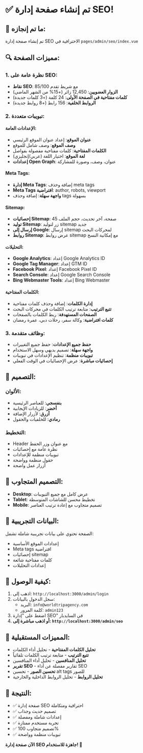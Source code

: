 # ✅ تم إنشاء صفحة إدارة SEO!

## 🎉 ما تم إنجازه:

تم إنشاء صفحة إدارة SEO الاحترافية في `pages/admin/seo/index.vue`

## 🔍 مميزات الصفحة:

### 1. **نظرة عامة على SEO:**
- **نقاط SEO**: 85/100 مع شريط تقدم
- **الزوار العضويين**: 12,450 زائر (+15% من الشهر الماضي)
- **كلمات مفتاحية في الصفحة الأولى**: 24 كلمة (+3 كلمات جديدة)
- **الروابط الخلفية**: 156 رابط (+8 روابط جديدة)

### 2. **تبويبات متعددة:**

#### **الإعدادات العامة:**
- **عنوان الموقع**: إعداد عنوان الموقع الرئيسي
- **وصف الموقع**: وصف شامل للموقع
- **الكلمات المفتاحية**: كلمات مفتاحية مفصولة بفواصل
- **لغة الموقع**: اختيار اللغة (عربي/إنجليزي)
- **إعدادات Open Graph**: عنوان، وصف، وصورة للمشاركة

#### **Meta Tags:**
- **إدارة Meta Tags**: إضافة وحذف meta tags
- **Meta Tags افتراضية**: author, robots, viewport
- **واجهة سهلة**: إضافة وحذف tags بسهولة

#### **Sitemap:**
- **إحصائيات Sitemap**: 45 صفحة، آخر تحديث، حجم الملف
- **توليد Sitemap**: زر لتوليد sitemap جديد
- **إرسال إلى Google**: إرسال sitemap لمحركات البحث
- **روابط Sitemap**: عرض روابط sitemap مع إمكانية النسخ

#### **التحليلات:**
- **Google Analytics**: إعداد Google Analytics ID
- **Google Tag Manager**: إعداد GTM ID
- **Facebook Pixel**: إعداد Facebook Pixel ID
- **Search Console**: إعداد Google Search Console
- **Bing Webmaster Tools**: إعداد Bing Webmaster

#### **الكلمات المفتاحية:**
- **إدارة الكلمات**: إضافة وحذف كلمات مفتاحية
- **تتبع الترتيب**: متابعة ترتيب الكلمات في محركات البحث
- **الصفحات المستهدفة**: ربط الكلمات بالصفحات
- **كلمات افتراضية**: وكالة سفر، رحلات دبي، عمرة رمضان

### 3. **وظائف متقدمة:**
- **حفظ جميع الإعدادات**: حفظ جميع التغييرات
- **واجهة سهلة**: تصميم بديهي وسهل الاستخدام
- **تبويبات منظمة**: تنظيم الإعدادات في تبويبات
- **إحصائيات مباشرة**: عرض الإحصائيات في الوقت الفعلي

## 🎨 التصميم:

### **الألوان:**
- **بنفسجي**: للعناصر الرئيسية
- **أخضر**: للزيادات الإيجابية
- **أزرق**: لأزرار الإضافة
- **رمادي**: للخلفيات والحقول

### **التخطيط:**
- Header مع عنوان وزر الحفظ
- نظرة عامة مع إحصائيات
- تبويبات منظمة للإعدادات
- حقول منظمة وواضحة
- أزرار عمل واضحة

## 📱 التصميم المتجاوب:

- **Desktop**: عرض كامل مع جميع التبويبات
- **Tablet**: تخطيط محسن للشاشات المتوسطة
- **Mobile**: تصميم متجاوب مع إعادة ترتيب العناصر

## 🔧 البيانات التجريبية:

الصفحة تحتوي على بيانات تجريبية شاملة تشمل:
- إعدادات الموقع الأساسية
- Meta tags افتراضية
- إحصائيات sitemap
- كلمات مفتاحية شائعة
- إعدادات التحليلات

## 🚀 كيفية الوصول:

1. اذهب إلى: `http://localhost:3000/admin/login`
2. سجل الدخول بالبيانات:
   - البريد: `info@worldtripagency.com`
   - كلمة المرور: `admin123`
3. اضغط على "إدارة SEO" في السايدبار
4. **أو اذهب مباشرة إلى: `http://localhost:3000/admin/seo`**

## 📝 المميزات المستقبلية:

- **تحليل الكلمات المفتاحية** - تحليل أداء الكلمات
- **تتبع الترتيب** - متابعة ترتيب الكلمات تلقائياً
- **تحليل المنافسين** - تحليل أداء المنافسين
- **تقرير SEO** - تقارير مفصلة عن أداء SEO
- **تحسين الصور** - تحسين alt tags للصور
- **تحليل الروابط** - تحليل الروابط الداخلية والخارجية

## 🎯 النتيجة:

- ✅ صفحة إدارة SEO احترافية ومتكاملة
- ✅ تصميم حديث وجذاب
- ✅ إعدادات شاملة ومفصلة
- ✅ تجربة مستخدم ممتازة
- ✅ تصميم متجاوب 100%
- ✅ تبويبات منظمة وواضحة

**الآن صفحة إدارة SEO جاهزة للاستخدام! 🎉**
